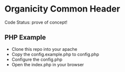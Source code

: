 # Organicity Common Header

Code Status: prove of concept!

##  PHP Example

* Clone this repo into your apache
* Copy the config.example.php to config.php
* Configure the config.php
* Open the index.php in your browser
